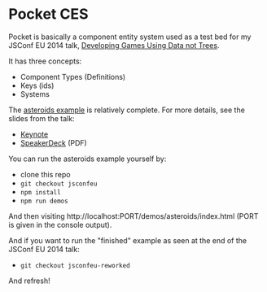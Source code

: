 Pocket CES
==========

Pocket is basically a component entity system used as a test bed for my JSConf EU 2014 talk, [Developing Games Using Data not Trees][].

It has three concepts:

- Component Types (Definitions)
- Keys (ids)
- Systems

The [asteroids example][] is relatively complete. For more details, see the slides from the talk:

- [Keynote][]
- [SpeakerDeck][] (PDF)

You can run the asteroids example yourself by:

- clone this repo
- `git checkout jsconfeu`
- `npm install`
- `npm run demos`

And then visiting http://localhost:PORT/demos/asteroids/index.html (PORT is given in the console output).

And if you want to run the "finished" example as seen at the end of the JSConf EU 2014 talk:

- `git checkout jsconfeu-reworked`

And refresh!

[Developing Games Using Data not Trees]: http://2014.jsconf.eu/speakers/#/speakers/drew-petersen-developing-games-using-data-not-trees
[asteroids example]: demos/asteroids/
[Keynote]: https://github.com/kirbysayshi/pocket-ces/blob/master/doc/jsconfeu-2014/developing-games-using-data-not-trees.key.zip
[SpeakerDeck]: https://speakerdeck.com/kirbysayshi/developing-games-using-data-not-trees
